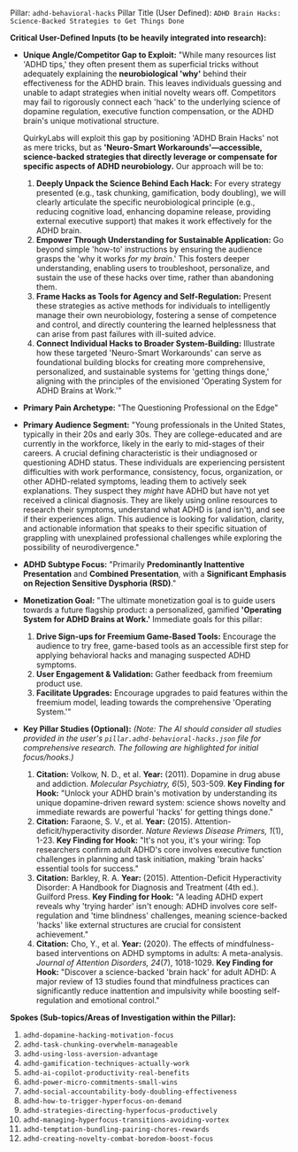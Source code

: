 Pillar: `adhd-behavioral-hacks`
Pillar Title (User Defined): `ADHD Brain Hacks: Science-Backed Strategies to Get Things Done`

**Critical User-Defined Inputs (to be heavily integrated into research):**

* **Unique Angle/Competitor Gap to Exploit:**
    "While many resources list 'ADHD tips,' they often present them as superficial tricks without adequately explaining the **neurobiological 'why'** behind their effectiveness for the ADHD brain. This leaves individuals guessing and unable to adapt strategies when initial novelty wears off. Competitors may fail to rigorously connect each 'hack' to the underlying science of dopamine regulation, executive function compensation, or the ADHD brain's unique motivational structure.

    QuirkyLabs will exploit this gap by positioning 'ADHD Brain Hacks' not as mere tricks, but as **'Neuro-Smart Workarounds'—accessible, science-backed strategies that directly leverage or compensate for specific aspects of ADHD neurobiology.** Our approach will be to:
    1.  **Deeply Unpack the Science Behind Each Hack:** For every strategy presented (e.g., task chunking, gamification, body doubling), we will clearly articulate the specific neurobiological principle (e.g., reducing cognitive load, enhancing dopamine release, providing external executive support) that makes it work effectively for the ADHD brain.
    2.  **Empower Through Understanding for Sustainable Application:** Go beyond simple 'how-to' instructions by ensuring the audience grasps the 'why it works *for my brain*.' This fosters deeper understanding, enabling users to troubleshoot, personalize, and sustain the use of these hacks over time, rather than abandoning them.
    3.  **Frame Hacks as Tools for Agency and Self-Regulation:** Present these strategies as active methods for individuals to intelligently manage their own neurobiology, fostering a sense of competence and control, and directly countering the learned helplessness that can arise from past failures with ill-suited advice.
    4.  **Connect Individual Hacks to Broader System-Building:** Illustrate how these targeted 'Neuro-Smart Workarounds' can serve as foundational building blocks for creating more comprehensive, personalized, and sustainable systems for 'getting things done,' aligning with the principles of the envisioned 'Operating System for ADHD Brains at Work.'"

* **Primary Pain Archetype:** "The Questioning Professional on the Edge"

* **Primary Audience Segment:** "Young professionals in the United States, typically in their 20s and early 30s. They are college-educated and are currently in the workforce, likely in the early to mid-stages of their careers. A crucial defining characteristic is their undiagnosed or questioning ADHD status. These individuals are experiencing persistent difficulties with work performance, consistency, focus, organization, or other ADHD-related symptoms, leading them to actively seek explanations. They suspect they *might* have ADHD but have not yet received a clinical diagnosis. They are likely using online resources to research their symptoms, understand what ADHD is (and isn't), and see if their experiences align. This audience is looking for validation, clarity, and actionable information that speaks to their specific situation of grappling with unexplained professional challenges while exploring the possibility of neurodivergence."

* **ADHD Subtype Focus:** "Primarily **Predominantly Inattentive Presentation** and **Combined Presentation**, with a **Significant Emphasis on Rejection Sensitive Dysphoria (RSD)**."

* **Monetization Goal:** "The ultimate monetization goal is to guide users towards a future flagship product: a personalized, gamified **'Operating System for ADHD Brains at Work.'**
    Immediate goals for this pillar:
    1.  **Drive Sign-ups for Freemium Game-Based Tools:** Encourage the audience to try free, game-based tools as an accessible first step for applying behavioral hacks and managing suspected ADHD symptoms.
    2.  **User Engagement & Validation:** Gather feedback from freemium product use.
    3.  **Facilitate Upgrades:** Encourage upgrades to paid features within the freemium model, leading towards the comprehensive 'Operating System.'"

* **Key Pillar Studies (Optional):**
    *(Note: The AI should consider all studies provided in the user's `pillar.adhd-behavioral-hacks.json` file for comprehensive research. The following are highlighted for initial focus/hooks.)*
    1.  **Citation:** Volkow, N. D., et al. **Year:** (2011). Dopamine in drug abuse and addiction. *Molecular Psychiatry, 6*(5), 503-509. **Key Finding for Hook:** "Unlock your ADHD brain's motivation by understanding its unique dopamine-driven reward system: science shows novelty and immediate rewards are powerful 'hacks' for getting things done."
    2.  **Citation:** Faraone, S. V., et al. **Year:** (2015). Attention-deficit/hyperactivity disorder. *Nature Reviews Disease Primers, 1*(1), 1-23. **Key Finding for Hook:** "It's not you, it's your wiring: Top researchers confirm adult ADHD's core involves executive function challenges in planning and task initiation, making 'brain hacks' essential tools for success."
    3.  **Citation:** Barkley, R. A. **Year:** (2015). Attention-Deficit Hyperactivity Disorder: A Handbook for Diagnosis and Treatment (4th ed.). Guilford Press. **Key Finding for Hook:** "A leading ADHD expert reveals why 'trying harder' isn't enough: ADHD involves core self-regulation and 'time blindness' challenges, meaning science-backed 'hacks' like external structures are crucial for consistent achievement."
    4.  **Citation:** Cho, Y., et al. **Year:** (2020). The effects of mindfulness-based interventions on ADHD symptoms in adults: A meta-analysis. *Journal of Attention Disorders, 24*(7), 1018-1029. **Key Finding for Hook:** "Discover a science-backed 'brain hack' for adult ADHD: A major review of 13 studies found that mindfulness practices can significantly reduce inattention and impulsivity while boosting self-regulation and emotional control."

**Spokes (Sub-topics/Areas of Investigation within the Pillar):**

1.  `adhd-dopamine-hacking-motivation-focus`
2.  `adhd-task-chunking-overwhelm-manageable`
3.  `adhd-using-loss-aversion-advantage`
4.  `adhd-gamification-techniques-actually-work`
5.  `adhd-ai-copilot-productivity-real-benefits`
6.  `adhd-power-micro-commitments-small-wins`
7.  `adhd-social-accountability-body-doubling-effectiveness`
8.  `adhd-how-to-trigger-hyperfocus-on-demand`
9.  `adhd-strategies-directing-hyperfocus-productively`
10. `adhd-managing-hyperfocus-transitions-avoiding-vortex`
11. `adhd-temptation-bundling-pairing-chores-rewards`
12. `adhd-creating-novelty-combat-boredom-boost-focus`

